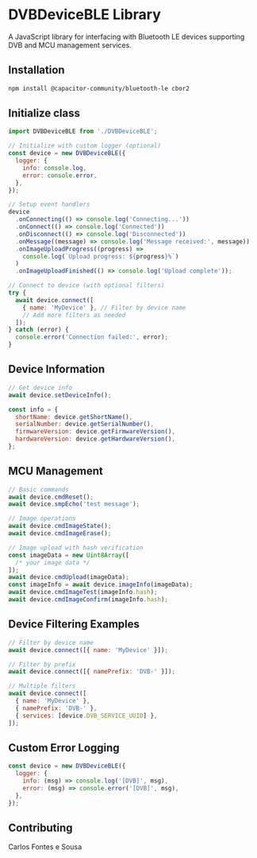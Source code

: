 # DVBDeviceBLE Library

A JavaScript library for interfacing with Bluetooth LE devices supporting DVB and MCU management services.

## Installation

```bash
npm install @capacitor-community/bluetooth-le cbor2
```

## Initialize class

```javascript
import DVBDeviceBLE from './DVBDeviceBLE';

// Initialize with custom logger (optional)
const device = new DVBDeviceBLE({
  logger: {
    info: console.log,
    error: console.error,
  },
});

// Setup event handlers
device
  .onConnecting(() => console.log('Connecting...'))
  .onConnect(() => console.log('Connected'))
  .onDisconnect(() => console.log('Disconnected'))
  .onMessage((message) => console.log('Message received:', message))
  .onImageUploadProgress((progress) =>
    console.log(`Upload progress: ${progress}%`)
  )
  .onImageUploadFinished(() => console.log('Upload complete'));

// Connect to device (with optional filters)
try {
  await device.connect([
    { name: 'MyDevice' }, // Filter by device name
    // Add more filters as needed
  ]);
} catch (error) {
  console.error('Connection failed:', error);
}
```

## Device Information

```javascript
// Get device info
await device.setDeviceInfo();

const info = {
  shortName: device.getShortName(),
  serialNumber: device.getSerialNumber(),
  firmwareVersion: device.getFirmwareVersion(),
  hardwareVersion: device.getHardwareVersion(),
};
```

## MCU Management

```javascript
// Basic commands
await device.cmdReset();
await device.smpEcho('test message');

// Image operations
await device.cmdImageState();
await device.cmdImageErase();

// Image upload with hash verification
const imageData = new Uint8Array([
  /* your image data */
]);
await device.cmdUpload(imageData);
const imageInfo = await device.imageInfo(imageData);
await device.cmdImageTest(imageInfo.hash);
await device.cmdImageConfirm(imageInfo.hash);
```

## Device Filtering Examples

```javascript
// Filter by device name
await device.connect([{ name: 'MyDevice' }]);

// Filter by prefix
await device.connect([{ namePrefix: 'DVB-' }]);

// Multiple filters
await device.connect([
  { name: 'MyDevice' },
  { namePrefix: 'DVB-' },
  { services: [device.DVB_SERVICE_UUID] },
]);
```

## Custom Error Logging

```javascript
const device = new DVBDeviceBLE({
  logger: {
    info: (msg) => console.log('[DVB]', msg),
    error: (msg) => console.error('[DVB]', msg),
  },
});
```

## Contributing

Carlos Fontes e Sousa
